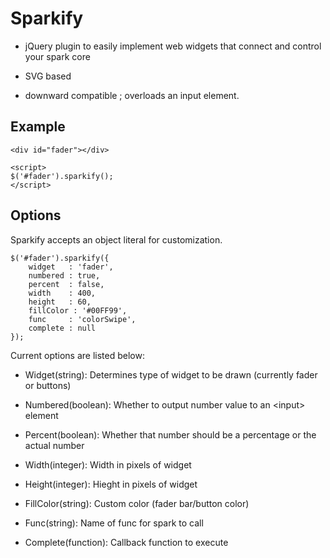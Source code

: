# Sparkify

-   jQuery plugin to easily implement web widgets that connect and
    control your spark core

-   SVG based

-   downward compatible ; overloads an input element.

## Example

    <div id="fader"></div>

    <script>
    $('#fader').sparkify();
    </script>

## Options

Sparkify accepts an object literal for customization.

    $('#fader').sparkify({
        widget   : 'fader',
        numbered : true,
        percent  : false,
        width    : 400,
        height   : 60,
        fillColor : '#00FF99',
        func     : 'colorSwipe',
        complete : null
    });

Current options are listed below:

-   Widget(string): Determines type of widget to be drawn (currently
    fader or buttons)

-   Numbered(boolean): Whether to output number value to an \<input\>
    element

-   Percent(boolean): Whether that number should be a percentage or the
    actual number

-   Width(integer): Width in pixels of widget

-   Height(integer): Hieght in pixels of widget

-   FillColor(string): Custom color (fader bar/button color)

-   Func(string): Name of func for spark to call

-   Complete(function): Callback function to execute


